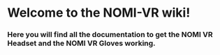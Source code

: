 # Welcome to the NOMI-VR wiki!
### Here you will find all the documentation to get the NOMI VR Headset and the NOMI VR Gloves working.